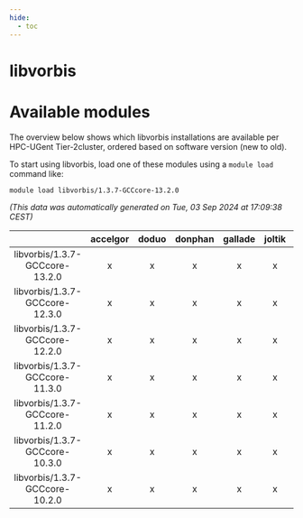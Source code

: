 ```yaml
---
hide:
  - toc
---
```


libvorbis
=========

# Available modules


The overview below shows which libvorbis installations are available per HPC-UGent Tier-2cluster, ordered based on software version (new to old).

To start using libvorbis, load one of these modules using a `module load` command like:

```shell
module load libvorbis/1.3.7-GCCcore-13.2.0
```

*(This data was automatically generated on Tue, 03 Sep 2024 at 17:09:38 CEST)*  

| |accelgor|doduo|donphan|gallade|joltik|shinx|skitty|
| :---: | :---: | :---: | :---: | :---: | :---: | :---: | :---: |
|libvorbis/1.3.7-GCCcore-13.2.0|x|x|x|x|x|x|x|
|libvorbis/1.3.7-GCCcore-12.3.0|x|x|x|x|x|x|x|
|libvorbis/1.3.7-GCCcore-12.2.0|x|x|x|x|x|-|x|
|libvorbis/1.3.7-GCCcore-11.3.0|x|x|x|x|x|x|x|
|libvorbis/1.3.7-GCCcore-11.2.0|x|x|x|x|x|-|x|
|libvorbis/1.3.7-GCCcore-10.3.0|x|x|x|x|x|-|x|
|libvorbis/1.3.7-GCCcore-10.2.0|x|x|x|x|x|-|x|
